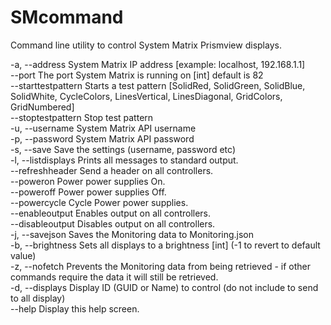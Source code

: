 # SMcommand
Command line utility to control System Matrix Prismview displays.

-a, --address         System Matrix IP address [example: localhost, 192.168.1.1]  
--port                The port System Matrix is running on [int] default is 82  
--starttestpattern    Starts a test pattern [SolidRed, SolidGreen, SolidBlue, SolidWhite, CycleColors, LinesVertical, LinesDiagonal, GridColors, GridNumbered]  
--stoptestpattern     Stop test pattern  
-u, --username        System Matrix API username  
-p, --password        System Matrix API password  
-s, --save            Save the settings (username, password etc)  
-l, --listdisplays    Prints all messages to standard output.  
--refreshheader       Send a header on all controllers.  
--poweron             Power power supplies On.  
--poweroff            Power power supplies Off.  
--powercycle          Cycle Power power supplies.  
--enableoutput        Enables output on all controllers.  
--disableoutput       Disables output on all controllers.  
-j, --savejson        Saves the Monitoring data to Monitoring.json  
-b, --brightness      Sets all displays to a brightness [int] (-1 to revert to default value)   
-z, --nofetch         Prevents the Monitoring data from being retrieved - if other commands require the data it will still be retrieved.  
-d, --displays        Display ID (GUID or Name) to control (do not include to send to all display)  
--help                Display this help screen.  